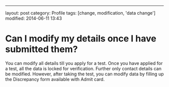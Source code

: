 ---
layout: post
category: Profile
tags: [change, modification, 'data change']
modified: 2014-06-11 13:43


# Can I modify my details once I have submitted them?

You can modify all details till you apply for a test. Once you have applied for a test, all the data is locked for verification. Further only contact details can be modified. However, after taking the test, you can modify data by filling up the Discrepancy form available with Admit card.

